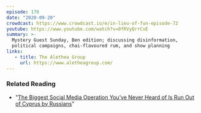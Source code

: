 ```yaml
---
episode: 178
date: "2020-09-20"
crowdcast: https://www.crowdcast.io/e/in-lieu-of-fun-episode-72
youtube: https://www.youtube.com/watch?v=0fRVyQrrCvE
summary: >-
  Mystery Guest Sunday, Ben edition; discussing disinformation,
  political campaigns, chai-flavoured rum, and show planning
links:
   - title: The Alethea Group
     url: https://www.aletheagroup.com/
---
```


### Related Reading

- "[The Biggest Social Media Operation You’ve Never Heard of Is Run Out of  Cyprus by
  Russians](https://www.lawfareblog.com/biggest-social-media-operation-youve-never-heard-run-out-cyprus-russians)"
